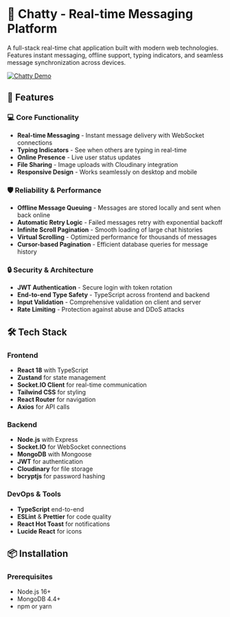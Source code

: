 # 💬 Chatty - Real-time Messaging Platform

A full-stack real-time chat application built with modern web technologies. Features instant messaging, offline support, typing indicators, and seamless message synchronization across devices.

[![Chatty Demo](https://via.placeholder.com/800x400/3B82F6/FFFFFF?text=Chatty+Real-time+Chat)](https://social-1-wc5k.onrender.com)


## 🚀 Features

### 💻 Core Functionality
- **Real-time Messaging** - Instant message delivery with WebSocket connections
- **Typing Indicators** - See when others are typing in real-time
- **Online Presence** - Live user status updates
- **File Sharing** - Image uploads with Cloudinary integration
- **Responsive Design** - Works seamlessly on desktop and mobile

### 🛡️ Reliability & Performance
- **Offline Message Queuing** - Messages are stored locally and sent when back online
- **Automatic Retry Logic** - Failed messages retry with exponential backoff
- **Infinite Scroll Pagination** - Smooth loading of large chat histories
- **Virtual Scrolling** - Optimized performance for thousands of messages
- **Cursor-based Pagination** - Efficient database queries for message history

### 🔒 Security & Architecture
- **JWT Authentication** - Secure login with token rotation
- **End-to-end Type Safety** - TypeScript across frontend and backend
- **Input Validation** - Comprehensive validation on client and server
- **Rate Limiting** - Protection against abuse and DDoS attacks

## 🛠️ Tech Stack

### Frontend
- **React 18** with TypeScript
- **Zustand** for state management
- **Socket.IO Client** for real-time communication
- **Tailwind CSS** for styling
- **React Router** for navigation
- **Axios** for API calls

### Backend
- **Node.js** with Express
- **Socket.IO** for WebSocket connections
- **MongoDB** with Mongoose
- **JWT** for authentication
- **Cloudinary** for file storage
- **bcryptjs** for password hashing

### DevOps & Tools
- **TypeScript** end-to-end
- **ESLint** & **Prettier** for code quality
- **React Hot Toast** for notifications
- **Lucide React** for icons

## 📦 Installation

### Prerequisites
- Node.js 16+ 
- MongoDB 4.4+
- npm or yarn
